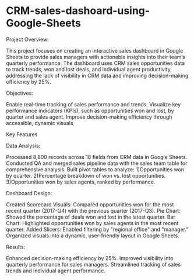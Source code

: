 # CRM-sales-dashoard-using-Google-Sheets

Project Overview:

This project focuses on creating an interactive sales dashboard in Google Sheets to provide sales managers with actionable insights into their team’s quarterly performance. The dashboard uses CRM sales opportunities data to track trends, won and lost deals, and individual agent productivity, addressing the lack of visibility in CRM data and improving decision-making efficiency by 25%.

Objectives:

Enable real-time tracking of sales performance and trends.
Visualize key performance indicators (KPIs), such as opportunities won and lost, by quarter and sales agent.
Improve decision-making efficiency through accessible, dynamic visuals

Key Features

Data Analysis:

Processed 8,800 records across 18 fields from CRM data in Google Sheets.
Conducted QA and merged sales pipeline data with the sales team table for comprehensive analysis.
Built pivot tables to analyze:
  1)Opportunities won by quarter.
  2)Percentage breakdown of won vs. lost opportunities.
  3)Opportunities won by sales agents, ranked by performance.

  
Dashboard Design:

Created Scorecard Visuals: Compared opportunities won for the most recent quarter (2017-Q4) with the previous quarter (2017-Q3).
Pie Chart: Showed the percentage of deals won and lost in the latest quarter.
Bar Chart: Highlighted opportunities won by sales agents in the most recent quarter.
Added Slicers: Enabled filtering by "regional office" and "manager."
Organized visuals into a dynamic, user-friendly layout in Google Sheets.

Results:

Enhanced decision-making efficiency by 25%.
Improved visibility into quarterly performance for sales managers.
Streamlined tracking of sales trends and individual agent performance.
